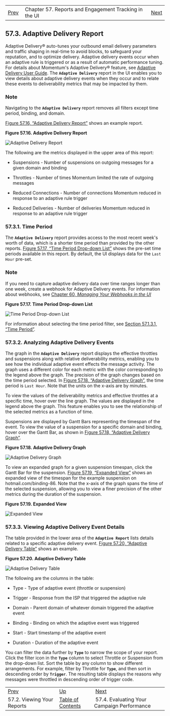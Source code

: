 |     |     |     |
| --- | --- | --- |
| [Prev](web-ui.reports.viewing.reports)  | Chapter 57. Reports and Engagement Tracking in the UI |  [Next](web-ui.reports.evaluating.campaign.performance) |

## 57.3. Adaptive Delivery Report

Adaptive Delivery® auto-tunes your outbound email delivery parameters and traffic shaping in real-time to avoid blocks, to safeguard your reputation, and to optimize delivery. Adaptive delivery events occur when an adaptive rule is triggered or as a result of automatic performance tuning. For details about Momentum's Adaptive Delivery® feature, see [Adaptive Delivery User Guide](https://support.messagesystems.com/docs/web-ad/index). The **`Adaptive Delivery`** report in the UI enables you to view details about adaptive delivery events when they occur and to relate these events to deliverability metrics that may be impacted by them.

### Note

Navigating to the **`Adaptive Delivery`** report removes all filters except time period, binding, and domain.

[Figure 57.16, “Adaptive Delivery Report”](web-ui.reports.adaptive.delivery#figure_adaptive_report "Figure 57.16. Adaptive Delivery Report") shows an example report.

<a name="figure_adaptive_report"></a>

**Figure 57.16. Adaptive Delivery Report**

![Adaptive Delivery Report](/momentum/web-momo4/images/adaptive_report.png)

The following are the metrics displayed in the upper area of this report:

*   Suspensions - Number of suspensions on outgoing messages for a given domain and binding

*   Throttles - Number of times Momentum limited the rate of outgoing messages

*   Reduced Connections - Number of connections Momentum reduced in response to an adaptive rule trigger

*   Reduced Deliveries - Number of deliveries Momentum reduced in response to an adaptive rule trigger

### 57.3.1. Time Period

The **`Adaptive Delivery`** report provides access to the most recent week's worth of data, which is a shorter time period than provided by the other reports. [Figure 57.17, “Time Period Drop-down List”](web-ui.reports.adaptive.delivery#figure_adaptive_time "Figure 57.17. Time Period Drop-down List") shows the pre-set time periods available in this report. By default, the UI displays data for the `Last Hour` pre-set.

### Note

If you need to capture adaptive delivery data over time ranges longer than one week, create a webhook for Adaptive Delivery events. For information about webhooks, see [Chapter 60, *Managing Your Webhooks in the UI*](web-ui.webhooks "Chapter 60. Managing Your Webhooks in the UI")

<a name="figure_adaptive_time"></a>

**Figure 57.17. Time Period Drop-down List**

![Time Period Drop-down List](/momentum/web-momo4/images/adaptive_time.png)

For information about selecting the time period filter, see [Section 57.1.3.1, “Time Period”](web-ui.reports#web-ui.reports.select.time "57.1.3.1. Time Period").

### 57.3.2. Analyzing Adaptive Delivery Events

The graph in the **`Adaptive Delivery`** report displays the effective throttles and suspensions along with relative deliverability metrics, enabling you to see how the individual adaptive event effects the message activity. The graph uses a different color for each metric with the color corresponding to the legend above the graph. The precision of the graph changes based on the time period selected. In [Figure 57.18, “Adaptive Delivery Graph”](web-ui.reports.adaptive.delivery#figure_suspension_detail "Figure 57.18. Adaptive Delivery Graph"), the time period is `Last Hour`. Note that the units on the x-axis are by minutes.

To view the values of the deliverability metrics and effective throttles at a specific time, hover over the line graph. The values are displayed in the legend above the graph. This feature enables you to see the relationship of the selected metrics as a function of time.

Suspensions are displayed by Gantt Bars representing the timespan of the event. To view the value of a suspension for a specific domain and binding, hover over the Gantt Bar, as shown in [Figure 57.18, “Adaptive Delivery Graph”](web-ui.reports.adaptive.delivery#figure_suspension_detail "Figure 57.18. Adaptive Delivery Graph").

<a name="figure_suspension_detail"></a>

**Figure 57.18. Adaptive Delivery Graph**

![Adaptive Delivery Graph](/momentum/web-momo4/images/suspension_detail.png)

To view an expanded graph for a given suspension timespan, click the Gantt Bar for the suspension. [Figure 57.19, “Expanded View”](web-ui.reports.adaptive.delivery#figure_suspension_detailed "Figure 57.19. Expanded View") shows an expanded view of the timespan for the example suspension on hotmail.com/binding-86\. Note that the x-axis of the graph spans the time of the selected suspension, allowing you to view a finer precision of the other metrics during the duration of the suspension.

<a name="figure_suspension_detailed"></a>

**Figure 57.19. Expanded View**

![Expanded View](/momentum/web-momo4/images/suspension_detailed.png)

### 57.3.3. Viewing Adaptive Delivery Event Details

The table provided in the lower area of the **`Adaptive Report`** lists details related to a specific adaptive delivery event. [Figure 57.20, “Adaptive Delivery Table”](web-ui.reports.adaptive.delivery#figure_adaptive_details "Figure 57.20. Adaptive Delivery Table") shows an example.

<a name="figure_adaptive_details"></a>

**Figure 57.20. Adaptive Delivery Table**

![Adaptive Delivery Table](/momentum/web-momo4/images/adaptive_details.png)

The following are the columns in the table:

*   Type - Type of adaptive event (throttle or suspension)

*   Trigger - Response from the ISP that triggered the adaptive rule

*   Domain - Parent domain of whatever domain triggered the adaptive event

*   Binding - Binding on which the adaptive event was triggered

*   Start - Start timestamp of the adaptive event

*   Duration - Duration of the adaptive event

You can filter the data further by **`Type`** to narrow the scope of your report. Click the filter icon in the **`Type`** column to select Throttle or Suspension from the drop-down list. Sort the table by any column to show different arrangements. For example, filter by Throttle for **`Type`**, and then sort in descending order by **`Trigger`**. The resulting table displays the reasons why messages were throttled in descending order of trigger code.

|     |     |     |
| --- | --- | --- |
| [Prev](web-ui.reports.viewing.reports)  | [Up](web-ui.reports) |  [Next](web-ui.reports.evaluating.campaign.performance) |
| 57.2. Viewing Your Reports  | [Table of Contents](index) |  57.4. Evaluating Your Campaign Performance |

